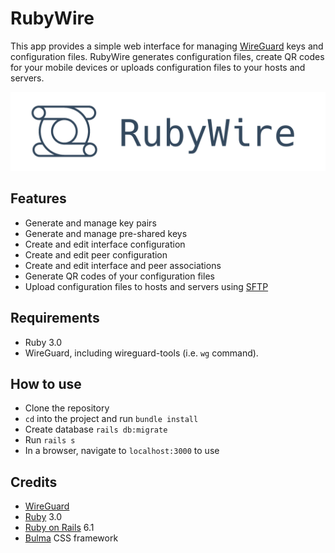 # RubyWire

This app provides a simple web interface for managing [WireGuard](https://www.wireguard.com) keys and configuration files. RubyWire generates configuration files, create QR codes for your mobile devices or uploads configuration files to your hosts and servers.

<img src="https://github.com/schopenhauer/rubywire/blob/main/app/assets/images/logo_transparent_alt.png">

## Features

- Generate and manage key pairs
- Generate and manage pre-shared keys
- Create and edit interface configuration
- Create and edit peer configuration
- Create and edit interface and peer associations
- Generate QR codes of your configuration files
- Upload configuration files to hosts and servers using [SFTP](https://en.wikipedia.org/wiki/SSH_File_Transfer_Protocol)

## Requirements

- Ruby 3.0
- WireGuard, including wireguard-tools (i.e. `wg` command).

## How to use

- Clone the repository
- `cd` into the project and run `bundle install`
- Create database `rails db:migrate`
- Run `rails s`
- In a browser, navigate to `localhost:3000` to use

## Credits

* [WireGuard](https://www.wireguard.com)
* [Ruby](https://www.ruby-lang.org) 3.0
* [Ruby on Rails](https://rubyonrails.org) 6.1
* [Bulma](https://bulma.io) CSS framework
